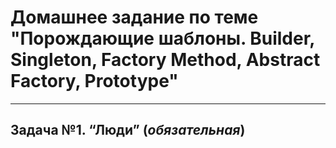 # Домашнее задание по теме "Порождающие шаблоны. Builder, Singleton, Factory Method, Abstract Factory, Prototype"
***
## Задача №1. “Люди” (*обязательная*)
